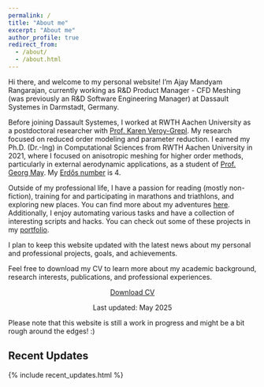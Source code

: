 ```yaml
---
permalink: /
title: "About me"
excerpt: "About me"
author_profile: true
redirect_from: 
  - /about/
  - /about.html
---
```


Hi there, and welcome to my personal website! I’m Ajay Mandyam Rangarajan, currently working as R&D Product Manager - CFD Meshing (was previously an R&D Software Engineering Manager) at Dassault Systemes in Darmstadt, Germany.

Before joining Dassault Systemes, I worked at RWTH Aachen University as a postdoctoral researcher with [Prof. Karen Veroy-Grepl](https://www.tue.nl/en/research/researchers/karen-veroy-grepl/). My research focused on reduced order modeling and parameter reduction. I earned my Ph.D. (Dr.-Ing) in Computational Sciences from RWTH Aachen University in 2021, where I focused on anisotropic meshing for higher order methods, particularly in external aerodynamic applications, as a student of [Prof. Georg May](https://www.vki.ac.be/index.php/vkidepartments/ar-department-other-menu-100/263-faculty/faculty-in-ar/768-georg-may). My [Erdős number](https://en.wikipedia.org/wiki/Erd%C5%91s_number) is 4.

Outside of my professional life, I have a passion for reading (mostly non-fiction), training for and participating in marathons and triathlons, and exploring new places. You can find more about my adventures [here](https://armandyam.github.io/others/). Additionally, I enjoy automating various tasks and have a collection of interesting scripts and hacks. You can check out some of these projects in my [portfolio](https://armandyam.github.io/portfolio/).

I plan to keep this website updated with the latest news about my personal and professional projects, goals, and achievements.

Feel free to download my CV to learn more about my academic background, research interests, publications, and professional experiences.

<div class="cta-buttons"><center>
    <a href="assets/cv.pdf" target="_blank">
        <i class="fas fa-arrow-alt-circle-down"></i> Download CV
    </a>
    <p>Last updated: May 2025 </p>
    </center>
</div>

Please note that this website is still a work in progress and might be a bit rough around the edges! :)

## Recent Updates

{% include recent_updates.html %}

